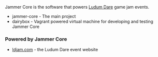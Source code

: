 Jammer Core is the software that powers [Ludum Dare](https://github.com/ludumdare) game jam events.

* jammer-core - The main project
* dairybox - Vagrant powered virtual machine for developing and testing Jammer Core

### Powered by Jammer Core
* [ldjam.com](https://ldjam.com) - the Ludum Dare event website
